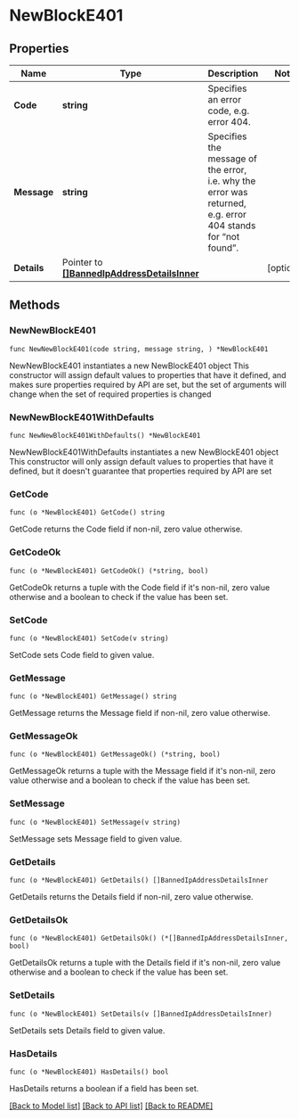 # NewBlockE401

## Properties

Name | Type | Description | Notes
------------ | ------------- | ------------- | -------------
**Code** | **string** | Specifies an error code, e.g. error 404. | 
**Message** | **string** | Specifies the message of the error, i.e. why the error was returned, e.g. error 404 stands for “not found”. | 
**Details** | Pointer to [**[]BannedIpAddressDetailsInner**](BannedIpAddressDetailsInner.md) |  | [optional] 

## Methods

### NewNewBlockE401

`func NewNewBlockE401(code string, message string, ) *NewBlockE401`

NewNewBlockE401 instantiates a new NewBlockE401 object
This constructor will assign default values to properties that have it defined,
and makes sure properties required by API are set, but the set of arguments
will change when the set of required properties is changed

### NewNewBlockE401WithDefaults

`func NewNewBlockE401WithDefaults() *NewBlockE401`

NewNewBlockE401WithDefaults instantiates a new NewBlockE401 object
This constructor will only assign default values to properties that have it defined,
but it doesn't guarantee that properties required by API are set

### GetCode

`func (o *NewBlockE401) GetCode() string`

GetCode returns the Code field if non-nil, zero value otherwise.

### GetCodeOk

`func (o *NewBlockE401) GetCodeOk() (*string, bool)`

GetCodeOk returns a tuple with the Code field if it's non-nil, zero value otherwise
and a boolean to check if the value has been set.

### SetCode

`func (o *NewBlockE401) SetCode(v string)`

SetCode sets Code field to given value.


### GetMessage

`func (o *NewBlockE401) GetMessage() string`

GetMessage returns the Message field if non-nil, zero value otherwise.

### GetMessageOk

`func (o *NewBlockE401) GetMessageOk() (*string, bool)`

GetMessageOk returns a tuple with the Message field if it's non-nil, zero value otherwise
and a boolean to check if the value has been set.

### SetMessage

`func (o *NewBlockE401) SetMessage(v string)`

SetMessage sets Message field to given value.


### GetDetails

`func (o *NewBlockE401) GetDetails() []BannedIpAddressDetailsInner`

GetDetails returns the Details field if non-nil, zero value otherwise.

### GetDetailsOk

`func (o *NewBlockE401) GetDetailsOk() (*[]BannedIpAddressDetailsInner, bool)`

GetDetailsOk returns a tuple with the Details field if it's non-nil, zero value otherwise
and a boolean to check if the value has been set.

### SetDetails

`func (o *NewBlockE401) SetDetails(v []BannedIpAddressDetailsInner)`

SetDetails sets Details field to given value.

### HasDetails

`func (o *NewBlockE401) HasDetails() bool`

HasDetails returns a boolean if a field has been set.


[[Back to Model list]](../README.md#documentation-for-models) [[Back to API list]](../README.md#documentation-for-api-endpoints) [[Back to README]](../README.md)



